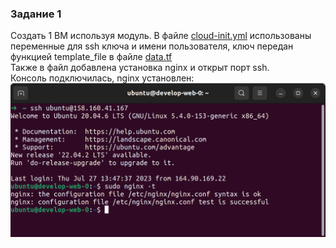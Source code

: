 ### Задание 1  
Создать 1 ВМ используя модуль. В файле [cloud-init.yml](src/cloud-init.yml) использованы переменные для ssh ключа и имени пользователя, ключ передан функцией template_file в файле [data.tf](src/data.tf)  
Также в файл добавлена установка nginx и открыт порт ssh.  
Консоль подключилась, nginx установлен:  
![nginx done](img/tf4-t1-done.png)  

